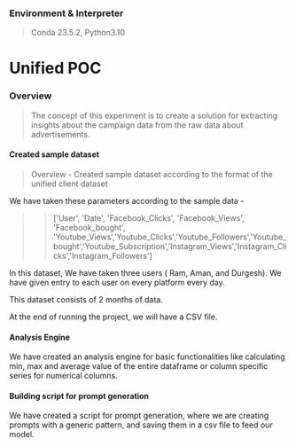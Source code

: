 ### Environment & Interpreter
> Conda 23.5.2, Python3.10

# Unified POC

### Overview

> The concept of this experiment is to create a solution for extracting insights about the campaign data from the raw data about advertisements.


#### Created sample dataset 
>Overview - Created sample dataset according to the format of the unified client dataset

We have taken these parameters according to the sample data - 
>> ['User', 'Date', 'Facebook_Clicks', 'Facebook_Views', 'Facebook_bought', 'Youtube_Views','Youtube_Clicks','Youtube_Followers','Youtube_bought','Youtube_Subscription','Instagram_Views','Instagram_Clicks','Instagram_Followers']


In this dataset, We have taken three users ( Ram, Aman, and Durgesh). We have given entry to each user on every platform every day.

This dataset consists of 2 months of data.

At the end of running the project, we will have a CSV file.

#### Analysis Engine
We have created an analysis engine for basic functionalities like calculating min, max and average value of the entire dataframe or column specific series for numerical columns.

#### Building script for prompt generation
We have created a script for prompt generation, where we are creating prompts with a generic pattern, and saving them in a csv file to feed our model.
